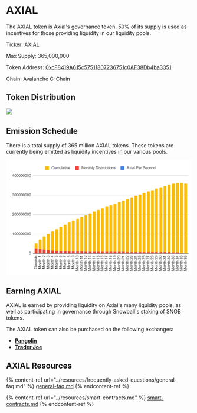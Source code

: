 # AXIAL

The AXIAL token is Axial's governance token. 50% of its supply is used as incentives for those providing liquidity in our liquidity pools.

Ticker: AXIAL

Max Supply: 365,000,000

Token Address: [0xcF8419A615c57511807236751c0AF38Db4ba3351](https://snowtrace.io/token/0xcF8419A615c57511807236751c0AF38Db4ba3351)

Chain: Avalanche C-Chain

## Token Distribution

![](<../.gitbook/assets/1\_2ykajQulskM3IozFtUZ90g (1).png>)

## Emission Schedule

There is a total supply of 365 million AXIAL tokens. These tokens are currently being emitted as liquidity incentives in our various pools.

![](../.gitbook/assets/AxialEmissionSchedule.png)

## Earning AXIAL

AXIAL is earned by providing liquidity on Axial's many liquidity pools, as well as participating in governance through Snowball's staking of SNOB tokens.

The AXIAL token can also be purchased on the following exchanges:

* [**Pangolin**](https://info.pangolin.exchange/#/token/0xcF8419A615c57511807236751c0AF38Db4ba3351)
* [**Trader Joe**](https://analytics.traderjoexyz.com/tokens/0xcF8419A615c57511807236751c0AF38Db4ba3351)

## AXIAL Resources

{% content-ref url="../resources/frequently-asked-questions/general-faq.md" %}
[general-faq.md](../resources/frequently-asked-questions/general-faq.md)
{% endcontent-ref %}

{% content-ref url="../resources/smart-contracts.md" %}
[smart-contracts.md](../resources/smart-contracts.md)
{% endcontent-ref %}
